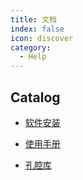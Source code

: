 ```yaml
---
title: 文档
index: false
icon: discover
category:
  - Help
---
```


## Catalog

- [软件安装](installation.md)

- [使用手册](usermaunal.md)

- [孔腔库](cavitylibrary.md)
